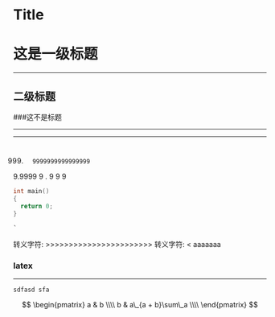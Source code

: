 # Title

# 这是一级标题

 ---

## 二级标题

###这不是标题

-------------------------

 ---------------------------------

#

## #
   999.       9999999999999999
   9.9999
   9   . 9
   9    9

``` cpp
int main()
{
  return 0;
}
```

`` ` ``

转义字符: >>>>>>>>>>>>>>>>>>>>>>>
转义字符: < aaaaaaa

###                   latex

---

`sdfasd
sfa`

$$
\begin{pmatrix}
a & b \\\\
b & a\_{a + b}\sum\_a \\\\
\end{pmatrix}
$$
